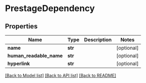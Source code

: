 # PrestageDependency

## Properties
Name | Type | Description | Notes
------------ | ------------- | ------------- | -------------
**name** | **str** |  | [optional] 
**human_readable_name** | **str** |  | [optional] 
**hyperlink** | **str** |  | [optional] 

[[Back to Model list]](../README.md#documentation-for-models) [[Back to API list]](../README.md#documentation-for-api-endpoints) [[Back to README]](../README.md)


